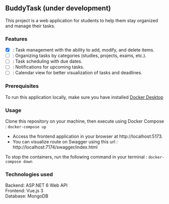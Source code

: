 ## BuddyTask (under development)

This project is a web application for students to help them stay organized and manage their tasks.

### Features

- [x] : Task management with the ability to add, modify, and delete items.
- [ ] : Organizing tasks by categories (studies, projects, exams, etc.).
- [ ] : Task scheduling with due dates.
- [ ] : Notifications for upcoming tasks.
- [ ] : Calendar view for better visualization of tasks and deadlines.

### Prerequisites

To run this application locally, make sure you have installed [Docker Desktop](https://docs.docker.com/desktop/install/windows-install/)

### Usage

Clone this repository on your machine, then execute using Docker Compose : `docker-compose up`

- Access the frontend application in your browser at http://localhost:5173.
- You can visualize route on Swagger using this url : http://localhost:7174/swagger/index.html

To stop the containers, run the following command in your terminal : `docker-compose down`

### Technologies used

Backend: ASP.NET 6 Web API  
Frontend: Vue.js 3  
Database: MongoDB
